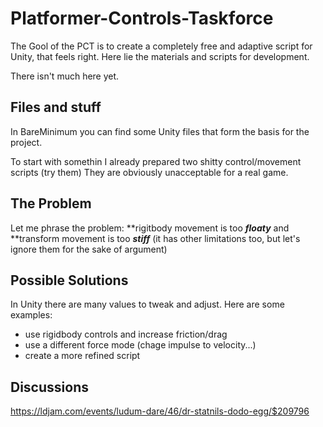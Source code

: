 # Platformer-Controls-Taskforce
The Gool of the PCT is to create a completely free and adaptive script for Unity, that feels right.
Here lie the materials and scripts for development.

There isn't much here yet.

## Files and stuff
In BareMinimum you can find some Unity files that form the basis for the project.

To start with somethin I already prepared two shitty control/movement scripts (try them)
They are obviously unacceptable for a real game.

## The Problem
Let me phrase the problem:
**rigitbody movement is too ***floaty*** and **transform movement is too ***stiff*** (it has other limitations too, but let's ignore them for the sake of argument)

## Possible Solutions
In Unity there are many values to tweak and adjust. Here are some examples:
- use rigidbody controls and increase friction/drag
- use a different force mode (chage impulse to velocity...)
- create a more refined script

## Discussions
https://ldjam.com/events/ludum-dare/46/dr-statnils-dodo-egg/$209796
